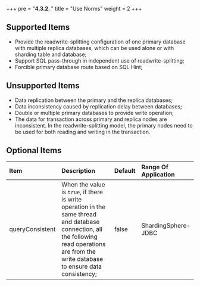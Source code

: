 +++
pre = "<b>4.3.2. </b>"
title = "Use Norms"
weight = 2
+++

## Supported Items

* Provide the readwrite-splitting configuration of one primary database with multiple replica databases, which can be used alone or with sharding table and database;
* Support SQL pass-through in independent use of readwrite-splitting;
* Forcible primary database route based on SQL Hint;

## Unsupported Items

* Data replication between the primary and the replica databases;
* Data inconsistency caused by replication delay between databases;
* Double or multiple primary databases to provide write operation;
* The data for transaction across primary and replica nodes are inconsistent. 
In the readwrite-splitting model, the primary nodes need to be used for both reading and writing in the transaction.

## Optional Items

| Item            | Description                                                                                                                                                                                 | Default | Range Of Application |
|:--------------- |:------------------------------------------------------------------------------------------------------------------------------------------------------------------------------------------- |:------- |:-------------------- |
| queryConsistent | When the value is `true`, if there is write operation in the same thread and database connection, all the following read operations are from the write database to ensure data consistency; | false   | ShardingSphere-JDBC  |

